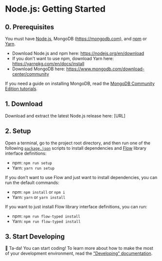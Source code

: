 # Node.js: Getting Started
## 0. Prerequisites
You must have [Node.js](https://nodejs.org), MongoDB (https://mongodb.com), and [npm](https://npmjs.com) or [Yarn](https://yarnpkg.com).

* Download Node.js and npm here: https://nodejs.org/en/download
* If you don't want to use npm, download Yarn here: https://yarnpkg.com/en/docs/install
* Download MongoDB here: https://www.mongodb.com/download-center/community

If you need a guide on installing MongoDB, read the [MongoDB Community Edition tutorials](https://docs.mongodb.com/manual/installation/#mongodb-community-edition).

## 1. Download
Download and extract the latest Node.js release here: [URL]

## 2. Setup
Open a terminal, go to the project root directory, and then run one of the following [`package.json`](../../package.json) scripts to install dependencies and [Flow](https://flow.org) library interface definitions:

* npm: `npm run setup`
* Yarn: `yarn run setup`

If you don't want to use Flow and just want to install dependencies, you can run the default commands:

* npm: `npm install` or `npm i`
* Yarn: `yarn` or `yarn install`

If you want to just install Flow library interface definitions, you can run:

* npm: `npm run flow-typed install`
* Yarn: `npm run flow-typed install`

## 3. Start Developing
🎉 Ta-da! You can start coding! To learn more about how to make the most of your development environment, read the ["Developing" documentation](developing.md).